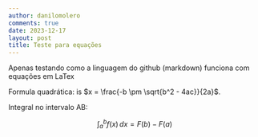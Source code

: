 ```yaml
---
author: danilomolero
comments: true
date: 2023-12-17
layout: post
title: Teste para equações
---
```


Apenas testando como a linguagem do github (markdown) funciona com equações em LaTex


Formula quadrática: is $x = \frac{-b \pm \sqrt{b^2 - 4ac}}{2a}$.

Integral no intervalo AB:

$$
\int_{a}^{b} f(x) \, dx = F(b) - F(a)
$$

